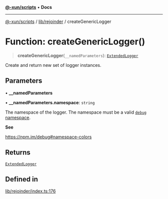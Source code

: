 [**@-xun/scripts**](../../../README.md) • **Docs**

***

[@-xun/scripts](../../../README.md) / [lib/rejoinder](../README.md) / createGenericLogger

# Function: createGenericLogger()

> **createGenericLogger**(`__namedParameters`): [`ExtendedLogger`](../interfaces/ExtendedLogger.md)

Create and return new set of logger instances.

## Parameters

• **\_\_namedParameters**

• **\_\_namedParameters.namespace**: `string`

The namespace of the logger. The namespace must be a valid [`debug`
namespace](https://npm.im/debug#namespace-colors).

**See**

https://npm.im/debug#namespace-colors

## Returns

[`ExtendedLogger`](../interfaces/ExtendedLogger.md)

## Defined in

[lib/rejoinder/index.ts:176](https://github.com/Xunnamius/xscripts/blob/e4a1e0b3d6a20ae598f5a6feb2cf2b7ba077b6a7/lib/rejoinder/index.ts#L176)

